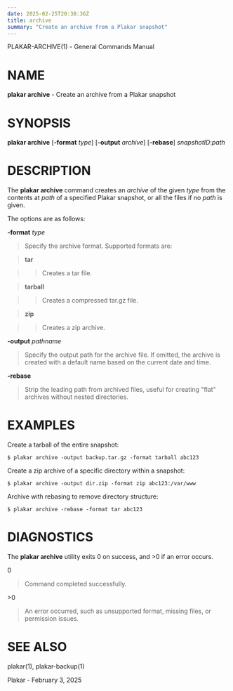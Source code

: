 ```yaml
---
date: 2025-02-25T20:38:36Z
title: archive
summary: "Create an archive from a Plakar snapshot"
---
```

PLAKAR-ARCHIVE(1) - General Commands Manual

# NAME

**plakar archive** - Create an archive from a Plakar snapshot

# SYNOPSIS

**plakar archive**
\[**-format**&nbsp;*type*]
\[**-output**&nbsp;*archive*]
\[**-rebase**]
*snapshotID*:*path*

# DESCRIPTION

The
**plakar archive**
command creates an
*archive*
of the given
*type*
from the contents at
*path*
of a specified Plakar snapshot, or all the files if no
*path*
is given.

The options are as follows:

**-format** *type*

> Specify the archive format.
> Supported formats are:

> **tar**

> > Creates a tar file.

> **tarball**

> > Creates a compressed tar.gz file.

> **zip**

> > Creates a zip archive.

**-output** *pathname*

> Specify the output path for the archive file.
> If omitted, the archive is created with a default name based on the
> current date and time.

**-rebase**

> Strip the leading path from archived files, useful for creating "flat"
> archives without nested directories.

# EXAMPLES

Create a tarball of the entire snapshot:

	$ plakar archive -output backup.tar.gz -format tarball abc123

Create a zip archive of a specific directory within a snapshot:

	$ plakar archive -output dir.zip -format zip abc123:/var/www

Archive with rebasing to remove directory structure:

	$ plakar archive -rebase -format tar abc123

# DIAGNOSTICS

The **plakar archive** utility exits&#160;0 on success, and&#160;&gt;0 if an error occurs.

0

> Command completed successfully.

&gt;0

> An error occurred, such as unsupported format, missing files, or
> permission issues.

# SEE ALSO

plakar(1),
plakar-backup(1)

Plakar - February 3, 2025
